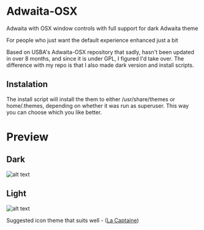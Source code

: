 # Adwaita-OSX
Adwaita with OSX window controls with full support for dark Adwaita theme

For people who just want the default experience enhanced just a bit

Based on USBA's Adwaita-OSX repository that sadly, hasn't been updated in over 8 months, and since it is under GPL, I figured I'd take over.
The difference with my repo is that I also made dark version and install scripts.

## Instalation
The install script will install the them to either /usr/share/themes or home/.themes, depending on whether it was run as superuser. This way you can choose which you like better.

# Preview

## Dark
![alt text](https://i.imgur.com/BnyxYjX.jpg "Preview-dark")

## Light
![alt text](https://i.imgur.com/fruih5y.jpg "Preview-light")


Suggested icon theme that suits well - ([La Captaine](https://github.com/keeferrourke/la-capitaine-icon-theme))
